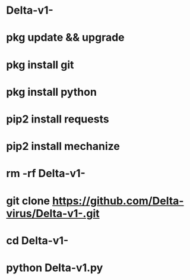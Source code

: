 # Delta-v1-

# pkg update && upgrade 

# pkg install git

# pkg install python

# pip2 install requests

# pip2 install mechanize 

# rm -rf Delta-v1-

# git clone https://github.com/Delta-virus/Delta-v1-.git

# cd Delta-v1-

# python Delta-v1.py


